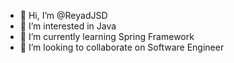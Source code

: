 - 👋 Hi, I’m @ReyadJSD
- 👀 I’m interested in Java
- 🌱 I’m currently learning Spring Framework
- 💞️ I’m looking to collaborate on Software Engineer


<!---
ReyadJSD/ReyadJSD is a ✨ special ✨ repository because its `README.md` (this file) appears on your GitHub profile.
You can click the Preview link to take a look at your changes.
--->
